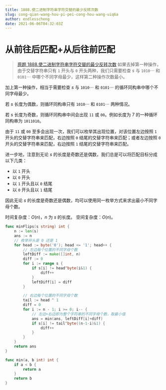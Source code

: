 ```yaml
---
title: 1888.使二进制字符串字符交替的最少反转次数
slug: cong-qian-wang-hou-pi-pei-cong-hou-wang-uiq6a
author: endlesscheng
date: 2021-06-06T04:32:03Z
---
```

# 从前往后匹配+从后往前匹配
 
> [原题 1888.使二进制字符串字符交替的最少反转次数](https://leetcode.cn/problems/minimum-number-of-flips-to-make-the-binary-string-alternating)
如果去掉第一种操作，由于交替字符串只有 $\texttt{1}$ 开头与 $\texttt{0}$ 开头两种，我们只需要检查 $s$ 与 $\texttt{1010}\cdots$ 和 $\texttt{0101}\cdots$ 中哪个不同字母最少，这样第二种操作次数最小。

加上第一种操作，相当于需要检查 $s$ 与 $\texttt{1010}\cdots$ 和 $\texttt{0101}\cdots$ 的循环同构串中哪个不同字母最少。

若 $s$ 长度为偶数，则循环同构串只有 $\texttt{1010}\cdots$ 和 $\texttt{0101}\cdots$ 两种情况。

若 $s$ 长度为奇数，则循环同构串中间会出现 $\texttt{11}$ 或 $\texttt{00}$。例如长度为 $7$ 的一种循环同构串为 $\texttt{1011010}$。

由于 $\texttt{11}$ 或 $\texttt{00}$ 至多会出现一次，我们可以枚举其出现位置，对该位置左边按照 $\texttt{1}$ 开头的交替字符串来匹配，右边按照 $\texttt{0}$ 结尾的交替字符串来匹配；或者左边按照 $\texttt{0}$ 开头的交替字符串来匹配，右边按照 $\texttt{1}$ 结尾的交替字符串来匹配。

进一步地，注意到无论 $s$ 的长度是奇数还是偶数，我们总是可以将匹配目标分成以下几类：

- 以 $\texttt{1}$ 开头
- 以 $\texttt{0}$ 开头
- 以 $\texttt{1}$ 开头且以 $\texttt{0}$ 结尾
- 以 $\texttt{0}$ 开头且以 $\texttt{1}$ 结尾

因此无论 $s$ 的长度是奇数还是偶数，均可以使用同一枚举方式来求出最小不同字母个数。

时间复杂度：$O(n)$，$n$ 为 $s$ 的长度。
空间复杂度：$O(n)$。

```go
func minFlips(s string) int {
	n := len(s)
	ans := n
	// 枚举开头是 0 还是 1
	for head := byte('0'); head <= '1'; head++ {
		// 左边每个位置的不同字母个数
		leftDiff := make([]int, n)
		diff := 0
		for i := range s {
			if s[i] != head^byte(i&1) {
				diff++
			}
			leftDiff[i] = diff
		}

		// 右边每个位置的不同字母个数
		tail := head ^ 1
		diff = 0
		for i := n - 1; i >= 0; i-- {
			// 左边+右边即为整个字符串的不同字母个数，取最小值
			ans = min(ans, leftDiff[i]+diff)
			if s[i] != tail^byte((n-1-i)&1) {
				diff++
			}
		}
	}
	return ans
}

func min(a, b int) int {
	if a < b {
		return a
	}
	return b
}
```
